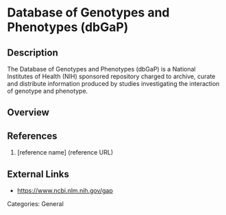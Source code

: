 # Database of Genotypes and Phenotypes (dbGaP) #
## Description ##
The Database of Genotypes and Phenotypes (dbGaP) is a National Institutes of Health (NIH) sponsored repository charged to archive, curate and distribute information produced by studies investigating the interaction of genotype and phenotype.
## Overview ##

## References ##
1. [reference name] (reference URL)

## External Links ##
* https://www.ncbi.nlm.nih.gov/gap

Categories: General
